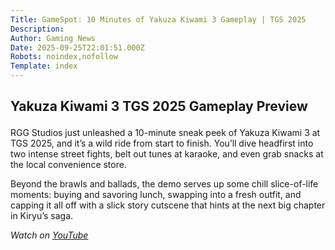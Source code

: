 ```yaml
---
Title: GameSpot: 10 Minutes of Yakuza Kiwami 3 Gameplay | TGS 2025
Description: 
Author: Gaming News
Date: 2025-09-25T22:01:51.000Z
Robots: noindex,nofollow
Template: index
---
```

<h2>
  
  
  Yakuza Kiwami 3 TGS 2025 Gameplay Preview
</h2>

<p>RGG Studios just unleashed a 10-minute sneak peek of Yakuza Kiwami 3 at TGS 2025, and it’s a wild ride from start to finish. You’ll dive headfirst into two intense street fights, belt out tunes at karaoke, and even grab snacks at the local convenience store. </p>

<p>Beyond the brawls and ballads, the demo serves up some chill slice-of-life moments: buying and savoring lunch, swapping into a fresh outfit, and capping it all off with a slick story cutscene that hints at the next big chapter in Kiryu’s saga.</p>

<p><em>Watch on <a href="https://www.youtube.com/watch?v=KXVEKeL2R0g" rel="noopener noreferrer">YouTube</a></em></p>


